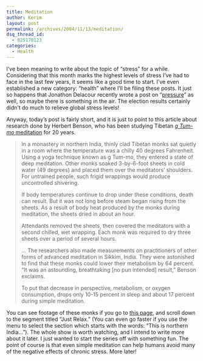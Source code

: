 ```yaml
---
title: Meditation
author: Kerim
layout: post
permalink: /archives/2004/11/13/meditation/
dsq_thread_id:
  - 825170123
categories:
  - Health
---
```

I&#8217;ve been meaning to write about the topic of &#8220;stress&#8221; for a while. Considering that this month marks the highest levels of stress I&#8217;ve had to face in the last few years, it seems like a good time to start. I&#8217;ve even established a new category: &#8220;health&#8221; where I&#8217;ll be filing these posts. It just so happens that Jonathon Delacour recently wrote a post on &#8220;<a href="http://weblog.delacour.net/archives/2004/11/pressure.php" onclick="_gaq.push(['_trackEvent', 'outbound-article', 'http://weblog.delacour.net/archives/2004/11/pressure.php', 'pressure']);" >pressure</a>&#8221; as well, so maybe there is something in the air. The election results certainly didn&#8217;t do much to relieve global stress levels!

Anyway, today&#8217;s post is fairly short, and it is just to point to this article about research done by Herbert Benson, who has been studying Tibetan <a href="http://www.hno.harvard.edu/gazette/2002/04.18/09-tummo.html" onclick="_gaq.push(['_trackEvent', 'outbound-article', 'http://www.hno.harvard.edu/gazette/2002/04.18/09-tummo.html', 'g Tum-mo meditation']);" ><em>g Tum-mo</em> meditation</a> for 20 years.

> In a monastery in northern India, thinly clad Tibetan monks sat quietly in a room where the temperature was a chilly 40 degrees Fahrenheit. Using a yoga technique known as g Tum-mo, they entered a state of deep meditation. Other monks soaked 3-by-6-foot sheets in cold water (49 degrees) and placed them over the meditators&#8217; shoulders. For untrained people, such frigid wrappings would produce uncontrolled shivering.
> 
> If body temperatures continue to drop under these conditions, death can result. But it was not long before steam began rising from the sheets. As a result of body heat produced by the monks during meditation, the sheets dried in about an hour.
> 
> Attendants removed the sheets, then covered the meditators with a second chilled, wet wrapping. Each monk was required to dry three sheets over a period of several hours.
> 
> &#8230; The researchers also made measurements on practitioners of other forms of advanced meditation in Sikkim, India. They were astonished to find that these monks could lower their metabolism by 64 percent. &#8220;It was an astounding, breathtaking [no pun intended] result,&#8221; Benson exclaims.
> 
> To put that decrease in perspective, metabolism, or oxygen consumption, drops only 10-15 percent in sleep and about 17 percent during simple meditation.

You can see footage of these monks if you go to <a href="http://www.pbs.org/saf/1310/video/watchonline.htm" onclick="_gaq.push(['_trackEvent', 'outbound-article', 'http://www.pbs.org/saf/1310/video/watchonline.htm', 'this page']);" >this page</a>, and scroll down to the segment titled &#8220;Just Relax.&#8221; (You can even go faster if you use the menu to select the section which starts with the words: &#8220;This is northern India&#8230;&#8221;). The whole show is worth watching, and I intend to write more about it later. I just wanted to start the series off with something fun. The point of course is that even simple meditation can help humans avoid many of the negative effects of chronic stress. More later!

